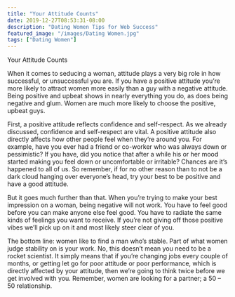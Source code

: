 ```yaml
---
title: "Your Attitude Counts"
date: 2019-12-27T08:53:31-08:00
description: "Dating Women Tips for Web Success"
featured_image: "/images/Dating Women.jpg"
tags: ["Dating Women"]
---
```


Your Attitude Counts


When it comes to seducing a woman, attitude plays a very big role in how successful, or unsuccessful you are. If you have a positive attitude you’re more likely to attract women more easily than a guy with a negative attitude. Being positive and upbeat shows in nearly everything you do, as does being negative and glum. Women are much more likely to choose the positive, upbeat guys.

First, a positive attitude reflects confidence and self-respect. As we already discussed, confidence and self-respect are vital. A positive attitude also directly affects how other people feel when they’re around you. For example, have you ever had a friend or co-worker who was always down or pessimistic? If you have, did you notice that after a while his or her mood started making you feel down or uncomfortable or irritable? Chances are it’s happened to all of us. So remember, if for no other reason than to not be a dark cloud hanging over everyone’s head, try your best to be positive and have a good attitude. 

But it goes much further than that. When you’re trying to make your best impression on a woman, being negative will not work. You have to feel good before you can make anyone else feel good. You have to radiate the same kinds of feelings you want to receive. If you’re not giving off those positive vibes we’ll pick up on it and most likely steer clear of you. 

The bottom line: women like to find a man who’s stable. Part of what women judge stability on is your work. No, this doesn’t mean you need to be a rocket scientist. It simply means that if you’re changing jobs every couple of months, or getting let go for poor attitude or poor performance, which is directly affected by your attitude, then we’re going to think twice before we get involved with you. Remember, women are looking for a partner; a 50 – 50 relationship.


